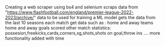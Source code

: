 Creating a web scraper using bs4 and selenium scraps data from "https://www.flashfootball.com/england/premier-league-2022-2023/archive/" data to be used for training a ML model gets the data from the last 10 seasons each match get data such as : home and away teams home and away goals scored other match statistics: possesion,freekicks,cards,corners,xg,shots,shots on goal,throw ins .... more functionality added with time
